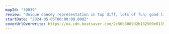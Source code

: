 ```yaml
---
mapId: "39039"
review: "Unique dancey representation in top diff, lots of fun, good lights, full spread and consistent ideas carried out to downmaps."
startDate: "2024-05-05T00:00:00.000Z"
coverUrlOverwrite: https://na.cdn.beatsaver.com/2c56b3089d2b182509e0135c0bd86726008a9499.jpg
---
```

